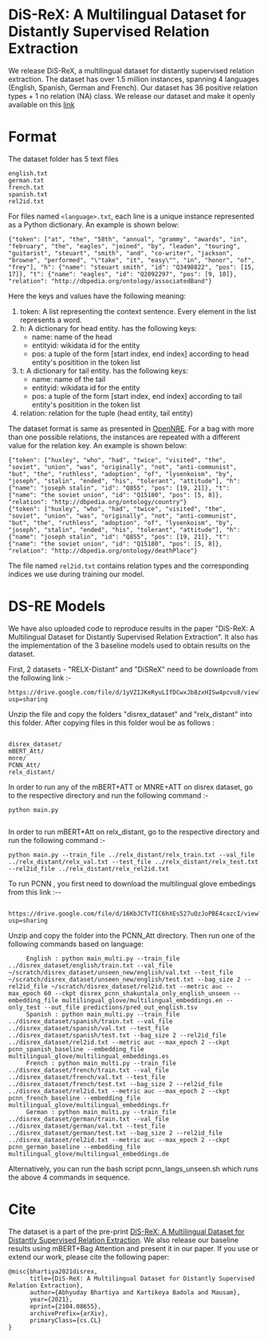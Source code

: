 # DiS-ReX: A Multilingual Dataset for Distantly Supervised Relation Extraction

We release DiS-ReX, a multilingual dataset for distantly supervised relation extraction. The dataset has over 1.5 million instances, spanning 4 languages (English, Spanish, German and French). Our dataset has 36 positive relation types + 1 no relation (NA) class. We release our dataset and make it openly available on this [link](https://zenodo.org/record/4704084#.YH5-MugzZPZ)

# Format
The dataset folder has 5 text files
```
english.txt
german.txt
french.txt
spanish.txt
rel2id.txt
```
For files named `<language>.txt`, each line is a unique instance represented as a Python dictionary. An example is shown below:
```
{"token": ["at", "the", "58th", "annual", "grammy", "awards", "in", "february", "the", "eagles", "joined", "by", "leadon", "touring", "guitarist", "steuart", "smith", "and", "co-writer", "jackson", "browne", "performed", "\"take", "it", "easy\"", "in", "honor", "of", "frey"], "h": {"name": "steuart smith", "id": "Q3498822", "pos": [15, 17]}, "t": {"name": "eagles", "id": "Q2092297", "pos": [9, 10]}, "relation": "http://dbpedia.org/ontology/associatedBand"}
```

Here the keys and values have the following meaning:

1. token: A list representing the context sentence. Every element in the list represents a word.
2. h: A dictionary for head entity. has the following keys:
   -  name: name of the head 
   -  entityid: wikidata id for the entity
   -  pos: a tuple of the form [start index, end index] according to head entity's positition in the token list
3. t: A dictionary for tail entity. has the following keys:
   -  name: name of the tail
   -  entityid: wikidata id for the entity
   -  pos: a tuple of the form [start index, end index] according to tail entity's positition in the token list
4. relation: relation for the tuple (head entity, tail entity)


The dataset format is same as presented in [OpenNRE](https://github.com/thunlp/OpenNRE). For a bag with more than one possible relations, the instances are repeated with a different value for the relation key. An example is shown below:

```
{"token": ["huxley", "who", "had", "twice", "visited", "the", "soviet", "union", "was", "originally", "not", "anti-communist", "but", "the", "ruthless", "adoption", "of", "lysenkoism", "by", "joseph", "stalin", "ended", "his", "tolerant", "attitude"], "h": {"name": "joseph stalin", "id": "Q855", "pos": [19, 21]}, "t": {"name": "the soviet union", "id": "Q15180", "pos": [5, 8]}, "relation": "http://dbpedia.org/ontology/country"}
{"token": ["huxley", "who", "had", "twice", "visited", "the", "soviet", "union", "was", "originally", "not", "anti-communist", "but", "the", "ruthless", "adoption", "of", "lysenkoism", "by", "joseph", "stalin", "ended", "his", "tolerant", "attitude"], "h": {"name": "joseph stalin", "id": "Q855", "pos": [19, 21]}, "t": {"name": "the soviet union", "id": "Q15180", "pos": [5, 8]}, "relation": "http://dbpedia.org/ontology/deathPlace"}
```

The file named `rel2id.txt` contains relation types and the corresponding indices we use during training our model.

# DS-RE Models

We have also uploaded code to reproduce results in the paper "DiS-ReX: A Multilingual Dataset for Distantly Supervised Relation Extraction". It also has the implementation of the 3 baseline models used to obtain results on the dataset.

First, 2 datasets - "RELX-Distant" and "DiSReX" need to be downloade from the following link :-

```
https://drive.google.com/file/d/1yVZIJKeRyuLIfDCwxJb8zxHISw4pcvu8/view?usp=sharing
```

Unzip the file and copy the folders "disrex_dataset" and "relx_distant" into this folder. After copying files in this folder woul be as follows :

```

disrex_dataset/
mBERT_Att/
mnre/
PCNN_Att/
relx_distant/
```

In order to run any of the mBERT+ATT or MNRE+ATT on disrex dataset, go to the respective directory and run the following command :-

```
python main.py


```
In order to run mBERT+Att on relx_distant, go to the respective directory and run the following command :-

```
python main.py --train_file ../relx_distant/relx_train.txt --val_file ../relx_distant/relx_val.txt --test_file ../relx_distant/relx_test.txt --rel2id_file ../relx_distant/relx_rel2id.txt
```

To run PCNN , you first need to download the multilingual glove embedings from this link :--

```

https://drive.google.com/file/d/16KbJCTvTIC6hXEs527uOzJoPBE4cazcI/view?usp=sharing

```

Unzip and copy the folder into the PCNN_Att directory. Then run one of the following commands based on language:

```
     English : python main_multi.py --train_file ../disrex_dataset/english/train.txt --val_file ~/scratch/disrex_dataset/unseen_new/english/val.txt --test_file ~/scratch/disrex_dataset/unseen_new/english/test.txt --bag_size 2 --rel2id_file ~/scratch/disrex_dataset/rel2id.txt --metric auc --max_epoch 60 --ckpt disrex_pcnn_shakuntala_only_english_unseen --embedding_file multilingual_glove/multilingual_embeddings.en --only_test --out_file predictions/pred_out_english.tsv
     Spanish : python main_multi.py --train_file ../disrex_dataset/spanish/train.txt --val_file ../disrex_dataset/spanish/val.txt --test_file ../disrex_dataset/spanish/test.txt --bag_size 2 --rel2id_file ../disrex_dataset/rel2id.txt --metric auc --max_epoch 2 --ckpt pcnn_spanish_baseline --embedding_file multilingual_glove/multilingual_embeddings.es
     French : python main_multi.py --train_file ../disrex_dataset/french/train.txt --val_file ../disrex_dataset/french/val.txt --test_file ../disrex_dataset/french/test.txt --bag_size 2 --rel2id_file ../disrex_dataset/rel2id.txt --metric auc --max_epoch 2 --ckpt pcnn_french_baseline --embedding_file multilingual_glove/multilingual_embeddings.fr
     German : python main_multi.py --train_file ../disrex_dataset/german/train.txt --val_file ../disrex_dataset/german/val.txt --test_file ../disrex_dataset/german/test.txt --bag_size 2 --rel2id_file ../disrex_dataset/rel2id.txt --metric auc --max_epoch 2 --ckpt pcnn_german_baseline --embedding_file multilingual_glove/multilingual_embeddings.de

```
Alternatively, you can run the bash script pcnn_langs_unseen.sh which runs the above 4 commands in sequence.

# Cite
The dataset is a part of the pre-print [DiS-ReX: A Multilingual Dataset for Distantly Supervised Relation Extraction](https://arxiv.org/abs/2104.08655). We also release our baseline results using mBERT+Bag Attention and present it in our paper. If you use or extend our work, please cite the following paper:
```
@misc{bhartiya2021disrex,
      title={DiS-ReX: A Multilingual Dataset for Distantly Supervised Relation Extraction}, 
      author={Abhyuday Bhartiya and Kartikeya Badola and Mausam},
      year={2021},
      eprint={2104.08655},
      archivePrefix={arXiv},
      primaryClass={cs.CL}
}
```

